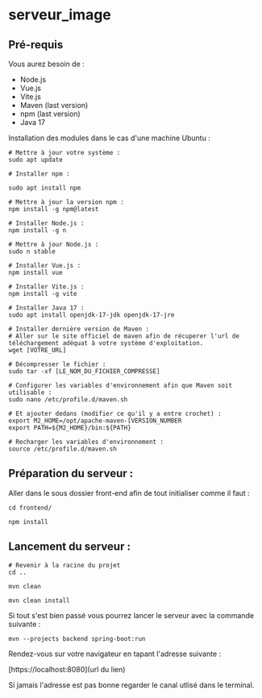 # serveur_image

## Pré-requis

Vous aurez besoin de :
- Node.js
- Vue.js
- Vite.js
- Maven (last version)
- npm (last version)
- Java 17

Installation des modules dans le cas d'une machine Ubuntu :

```
# Mettre à jour votre système :
sudo apt update

# Installer npm :

sudo apt install npm

# Mettre à jour la version npm :
npm install -g npm@latest

# Installer Node.js :
npm install -g n

# Mettre à jour Node.js :
sudo n stable

# Installer Vue.js :
npm install vue

# Installer Vite.js :
npm install -g vite

# Installer Java 17 :
sudo apt install openjdk-17-jdk openjdk-17-jre

# Installer dernière version de Maven :
# Aller sur le site officiel de maven afin de récuperer l'url de téléchargement adéquat à votre système d'exploitation.
wget [VOTRE_URL]

# Décompresser le fichier :
sudo tar -xf [LE_NOM_DU_FICHIER_COMPRESSE]

# Configurer les variables d'environnement afin que Maven soit utilisable :
sudo nano /etc/profile.d/maven.sh

# Et ajouter dedans (modifier ce qu'il y a entre crochet) :
export M2_HOME=/opt/apache-maven-[VERSION_NUMBER
export PATH=${M2_HOME}/bin:${PATH}

# Recharger les variables d'environnement : 
source /etc/profile.d/maven.sh
```


## Préparation du serveur :

Aller dans le sous dossier front-end afin de tout initialiser comme il faut : 

```
cd frontend/

npm install
```


## Lancement du serveur :

```
# Revenir à la racine du projet
cd ..

mvn clean

mvn clean install
```

Si tout s'est bien passé vous pourrez lancer le serveur avec la commande suivante : 

```mvn --projects backend spring-boot:run```

Rendez-vous sur votre navigateur en tapant l'adresse suivante : 

[https://localhost:8080](url du lien)

Si jamais l'adresse est pas bonne regarder le canal utlisé dans le terminal.



